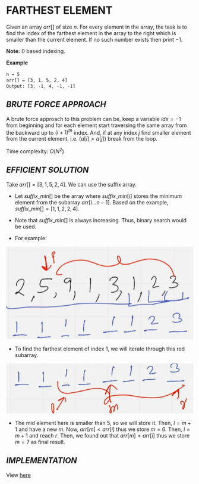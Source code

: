 # FARTHEST ELEMENT

Given an array $arr[]$ of size $n$. For every element in the array, the task is to find the index of the farthest element in the array to the right which is smaller than the current element. If no such number exists then print $-1$.

**Note:** 0 based indexing. 

**Example**

```
n = 5
arr[] = [3, 1, 5, 2, 4]
Output: [3, -1, 4, -1, -1]
```

## ***BRUTE FORCE APPROACH***

A brute force approach to this problem can be, keep a variable $idx = -1$ from beginning and for each element start traversing the same array from the backward up to $(i+1)^{th}$ index. And, if at any index $j$ find smaller element from the current element,  i.e. $(a[i] > a[j])$ break from the loop.

Time complexity: $O(N^2)$

## ***EFFICIENT SOLUTION***

Take $arr[] = [3, 1, 5, 2, 4]$. We can use the suffix array.

- Let $suffix\_min[]$ be the array where $suffix\_min[i]$ stores the minimum element from the subarray $arr[i\ldots n - 1]$. Based on the example, $suffix\_min[] = [1, 1, 2, 2, 4]$. 

- Note that $suffix\_min[]$ is always increasing. Thus, binary search would be used. 

- For example:

![alt text](image.png)

- To find the farthest element of index 1, we will iterate through this red subarray. 

![alt text](image-1.png)

- The mid element here is smaller than 5, so we will store it. Then, $l = m + 1$ and have a new $m$. Now, $arr[m] < arr[i]$ thus we store $m = 6$. Then, $l = m + 1$ and reach $r$. Then, we found out that $arr[m] < arr[i]$ thus we store $m = 7$ as final result.

## ***IMPLEMENTATION***

View [here](/binary_search/farthest_element.cpp)